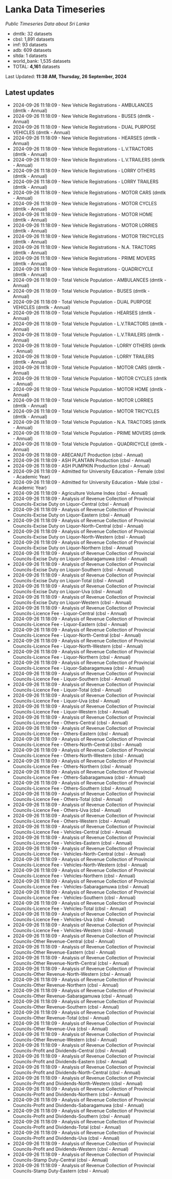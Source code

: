 # Lanka Data Timeseries
*Public Timeseries Data about Sri Lanka*

* dmtlk: 32 datasets
* cbsl: 1,891 datasets
* imf: 93 datasets
* adb: 609 datasets
* sltda: 1 datasets
* world_bank: 1,535 datasets
* TOTAL: **4,161** datasets

Last Updated: **11:38 AM, Thursday, 26 September, 2024**

## Latest updates

* 2024-09-26 11:18:09 - New Vehicle Registrations - AMBULANCES (dmtlk - Annual)
* 2024-09-26 11:18:09 - New Vehicle Registrations - BUSES (dmtlk - Annual)
* 2024-09-26 11:18:09 - New Vehicle Registrations - DUAL PURPOSE VEHICLES (dmtlk - Annual)
* 2024-09-26 11:18:09 - New Vehicle Registrations - HEARSES (dmtlk - Annual)
* 2024-09-26 11:18:09 - New Vehicle Registrations - L.V.TRACTORS (dmtlk - Annual)
* 2024-09-26 11:18:09 - New Vehicle Registrations - L.V.TRAILERS (dmtlk - Annual)
* 2024-09-26 11:18:09 - New Vehicle Registrations - LORRY OTHERS (dmtlk - Annual)
* 2024-09-26 11:18:09 - New Vehicle Registrations - LORRY TRAILERS (dmtlk - Annual)
* 2024-09-26 11:18:09 - New Vehicle Registrations - MOTOR CARS (dmtlk - Annual)
* 2024-09-26 11:18:09 - New Vehicle Registrations - MOTOR CYCLES (dmtlk - Annual)
* 2024-09-26 11:18:09 - New Vehicle Registrations - MOTOR HOME (dmtlk - Annual)
* 2024-09-26 11:18:09 - New Vehicle Registrations - MOTOR LORRIES (dmtlk - Annual)
* 2024-09-26 11:18:09 - New Vehicle Registrations - MOTOR TRICYCLES (dmtlk - Annual)
* 2024-09-26 11:18:09 - New Vehicle Registrations - N.A. TRACTORS (dmtlk - Annual)
* 2024-09-26 11:18:09 - New Vehicle Registrations - PRIME MOVERS (dmtlk - Annual)
* 2024-09-26 11:18:09 - New Vehicle Registrations - QUADRICYCLE (dmtlk - Annual)
* 2024-09-26 11:18:09 - Total Vehicle Population - AMBULANCES (dmtlk - Annual)
* 2024-09-26 11:18:09 - Total Vehicle Population - BUSES (dmtlk - Annual)
* 2024-09-26 11:18:09 - Total Vehicle Population - DUAL PURPOSE VEHICLES (dmtlk - Annual)
* 2024-09-26 11:18:09 - Total Vehicle Population - HEARSES (dmtlk - Annual)
* 2024-09-26 11:18:09 - Total Vehicle Population - L.V.TRACTORS (dmtlk - Annual)
* 2024-09-26 11:18:09 - Total Vehicle Population - L.V.TRAILERS (dmtlk - Annual)
* 2024-09-26 11:18:09 - Total Vehicle Population - LORRY OTHERS (dmtlk - Annual)
* 2024-09-26 11:18:09 - Total Vehicle Population - LORRY TRAILERS (dmtlk - Annual)
* 2024-09-26 11:18:09 - Total Vehicle Population - MOTOR CARS (dmtlk - Annual)
* 2024-09-26 11:18:09 - Total Vehicle Population - MOTOR CYCLES (dmtlk - Annual)
* 2024-09-26 11:18:09 - Total Vehicle Population - MOTOR HOME (dmtlk - Annual)
* 2024-09-26 11:18:09 - Total Vehicle Population - MOTOR LORRIES (dmtlk - Annual)
* 2024-09-26 11:18:09 - Total Vehicle Population - MOTOR TRICYCLES (dmtlk - Annual)
* 2024-09-26 11:18:09 - Total Vehicle Population - N.A. TRACTORS (dmtlk - Annual)
* 2024-09-26 11:18:09 - Total Vehicle Population - PRIME MOVERS (dmtlk - Annual)
* 2024-09-26 11:18:09 - Total Vehicle Population - QUADRICYCLE (dmtlk - Annual)
* 2024-09-26 11:18:09 - ARECANUT Production (cbsl - Annual)
* 2024-09-26 11:18:09 - ASH PLANTAIN Production (cbsl - Annual)
* 2024-09-26 11:18:09 - ASH PUMPKIN Production (cbsl - Annual)
* 2024-09-26 11:18:09 - Admitted for University Education - Female (cbsl - Academic Year)
* 2024-09-26 11:18:09 - Admitted for University Education - Male (cbsl - Academic Year)
* 2024-09-26 11:18:09 - Agriculture Volume Index (cbsl - Annual)
* 2024-09-26 11:18:09 - Analysis of Revenue Collection of Provincial Councils-Excise Duty on Liquor-Central (cbsl - Annual)
* 2024-09-26 11:18:09 - Analysis of Revenue Collection of Provincial Councils-Excise Duty on Liquor-Eastern (cbsl - Annual)
* 2024-09-26 11:18:09 - Analysis of Revenue Collection of Provincial Councils-Excise Duty on Liquor-North-Central (cbsl - Annual)
* 2024-09-26 11:18:09 - Analysis of Revenue Collection of Provincial Councils-Excise Duty on Liquor-North-Western (cbsl - Annual)
* 2024-09-26 11:18:09 - Analysis of Revenue Collection of Provincial Councils-Excise Duty on Liquor-Northern (cbsl - Annual)
* 2024-09-26 11:18:09 - Analysis of Revenue Collection of Provincial Councils-Excise Duty on Liquor-Sabaragamuwa (cbsl - Annual)
* 2024-09-26 11:18:09 - Analysis of Revenue Collection of Provincial Councils-Excise Duty on Liquor-Southern (cbsl - Annual)
* 2024-09-26 11:18:09 - Analysis of Revenue Collection of Provincial Councils-Excise Duty on Liquor-Total (cbsl - Annual)
* 2024-09-26 11:18:09 - Analysis of Revenue Collection of Provincial Councils-Excise Duty on Liquor-Uva (cbsl - Annual)
* 2024-09-26 11:18:09 - Analysis of Revenue Collection of Provincial Councils-Excise Duty on Liquor-Western (cbsl - Annual)
* 2024-09-26 11:18:09 - Analysis of Revenue Collection of Provincial Councils-Licence Fee - Liquor-Central (cbsl - Annual)
* 2024-09-26 11:18:09 - Analysis of Revenue Collection of Provincial Councils-Licence Fee - Liquor-Eastern (cbsl - Annual)
* 2024-09-26 11:18:09 - Analysis of Revenue Collection of Provincial Councils-Licence Fee - Liquor-North-Central (cbsl - Annual)
* 2024-09-26 11:18:09 - Analysis of Revenue Collection of Provincial Councils-Licence Fee - Liquor-North-Western (cbsl - Annual)
* 2024-09-26 11:18:09 - Analysis of Revenue Collection of Provincial Councils-Licence Fee - Liquor-Northern (cbsl - Annual)
* 2024-09-26 11:18:09 - Analysis of Revenue Collection of Provincial Councils-Licence Fee - Liquor-Sabaragamuwa (cbsl - Annual)
* 2024-09-26 11:18:09 - Analysis of Revenue Collection of Provincial Councils-Licence Fee - Liquor-Southern (cbsl - Annual)
* 2024-09-26 11:18:09 - Analysis of Revenue Collection of Provincial Councils-Licence Fee - Liquor-Total (cbsl - Annual)
* 2024-09-26 11:18:09 - Analysis of Revenue Collection of Provincial Councils-Licence Fee - Liquor-Uva (cbsl - Annual)
* 2024-09-26 11:18:09 - Analysis of Revenue Collection of Provincial Councils-Licence Fee - Liquor-Western (cbsl - Annual)
* 2024-09-26 11:18:09 - Analysis of Revenue Collection of Provincial Councils-Licence Fee - Others-Central (cbsl - Annual)
* 2024-09-26 11:18:09 - Analysis of Revenue Collection of Provincial Councils-Licence Fee - Others-Eastern (cbsl - Annual)
* 2024-09-26 11:18:09 - Analysis of Revenue Collection of Provincial Councils-Licence Fee - Others-North-Central (cbsl - Annual)
* 2024-09-26 11:18:09 - Analysis of Revenue Collection of Provincial Councils-Licence Fee - Others-North-Western (cbsl - Annual)
* 2024-09-26 11:18:09 - Analysis of Revenue Collection of Provincial Councils-Licence Fee - Others-Northern (cbsl - Annual)
* 2024-09-26 11:18:09 - Analysis of Revenue Collection of Provincial Councils-Licence Fee - Others-Sabaragamuwa (cbsl - Annual)
* 2024-09-26 11:18:09 - Analysis of Revenue Collection of Provincial Councils-Licence Fee - Others-Southern (cbsl - Annual)
* 2024-09-26 11:18:09 - Analysis of Revenue Collection of Provincial Councils-Licence Fee - Others-Total (cbsl - Annual)
* 2024-09-26 11:18:09 - Analysis of Revenue Collection of Provincial Councils-Licence Fee - Others-Uva (cbsl - Annual)
* 2024-09-26 11:18:09 - Analysis of Revenue Collection of Provincial Councils-Licence Fee - Others-Western (cbsl - Annual)
* 2024-09-26 11:18:09 - Analysis of Revenue Collection of Provincial Councils-Licence Fee - Vehicles-Central (cbsl - Annual)
* 2024-09-26 11:18:09 - Analysis of Revenue Collection of Provincial Councils-Licence Fee - Vehicles-Eastern (cbsl - Annual)
* 2024-09-26 11:18:09 - Analysis of Revenue Collection of Provincial Councils-Licence Fee - Vehicles-North-Central (cbsl - Annual)
* 2024-09-26 11:18:09 - Analysis of Revenue Collection of Provincial Councils-Licence Fee - Vehicles-North-Western (cbsl - Annual)
* 2024-09-26 11:18:09 - Analysis of Revenue Collection of Provincial Councils-Licence Fee - Vehicles-Northern (cbsl - Annual)
* 2024-09-26 11:18:09 - Analysis of Revenue Collection of Provincial Councils-Licence Fee - Vehicles-Sabaragamuwa (cbsl - Annual)
* 2024-09-26 11:18:09 - Analysis of Revenue Collection of Provincial Councils-Licence Fee - Vehicles-Southern (cbsl - Annual)
* 2024-09-26 11:18:09 - Analysis of Revenue Collection of Provincial Councils-Licence Fee - Vehicles-Total (cbsl - Annual)
* 2024-09-26 11:18:09 - Analysis of Revenue Collection of Provincial Councils-Licence Fee - Vehicles-Uva (cbsl - Annual)
* 2024-09-26 11:18:09 - Analysis of Revenue Collection of Provincial Councils-Licence Fee - Vehicles-Western (cbsl - Annual)
* 2024-09-26 11:18:09 - Analysis of Revenue Collection of Provincial Councils-Other Revenue-Central (cbsl - Annual)
* 2024-09-26 11:18:09 - Analysis of Revenue Collection of Provincial Councils-Other Revenue-Eastern (cbsl - Annual)
* 2024-09-26 11:18:09 - Analysis of Revenue Collection of Provincial Councils-Other Revenue-North-Central (cbsl - Annual)
* 2024-09-26 11:18:09 - Analysis of Revenue Collection of Provincial Councils-Other Revenue-North-Western (cbsl - Annual)
* 2024-09-26 11:18:09 - Analysis of Revenue Collection of Provincial Councils-Other Revenue-Northern (cbsl - Annual)
* 2024-09-26 11:18:09 - Analysis of Revenue Collection of Provincial Councils-Other Revenue-Sabaragamuwa (cbsl - Annual)
* 2024-09-26 11:18:09 - Analysis of Revenue Collection of Provincial Councils-Other Revenue-Southern (cbsl - Annual)
* 2024-09-26 11:18:09 - Analysis of Revenue Collection of Provincial Councils-Other Revenue-Total (cbsl - Annual)
* 2024-09-26 11:18:09 - Analysis of Revenue Collection of Provincial Councils-Other Revenue-Uva (cbsl - Annual)
* 2024-09-26 11:18:09 - Analysis of Revenue Collection of Provincial Councils-Other Revenue-Western (cbsl - Annual)
* 2024-09-26 11:18:09 - Analysis of Revenue Collection of Provincial Councils-Profit and Dividends-Central (cbsl - Annual)
* 2024-09-26 11:18:09 - Analysis of Revenue Collection of Provincial Councils-Profit and Dividends-Eastern (cbsl - Annual)
* 2024-09-26 11:18:09 - Analysis of Revenue Collection of Provincial Councils-Profit and Dividends-North-Central (cbsl - Annual)
* 2024-09-26 11:18:09 - Analysis of Revenue Collection of Provincial Councils-Profit and Dividends-North-Western (cbsl - Annual)
* 2024-09-26 11:18:09 - Analysis of Revenue Collection of Provincial Councils-Profit and Dividends-Northern (cbsl - Annual)
* 2024-09-26 11:18:09 - Analysis of Revenue Collection of Provincial Councils-Profit and Dividends-Sabaragamuwa (cbsl - Annual)
* 2024-09-26 11:18:09 - Analysis of Revenue Collection of Provincial Councils-Profit and Dividends-Southern (cbsl - Annual)
* 2024-09-26 11:18:09 - Analysis of Revenue Collection of Provincial Councils-Profit and Dividends-Total (cbsl - Annual)
* 2024-09-26 11:18:09 - Analysis of Revenue Collection of Provincial Councils-Profit and Dividends-Uva (cbsl - Annual)
* 2024-09-26 11:18:09 - Analysis of Revenue Collection of Provincial Councils-Profit and Dividends-Western (cbsl - Annual)
* 2024-09-26 11:18:09 - Analysis of Revenue Collection of Provincial Councils-Stamp Duty-Central (cbsl - Annual)
* 2024-09-26 11:18:09 - Analysis of Revenue Collection of Provincial Councils-Stamp Duty-Eastern (cbsl - Annual)